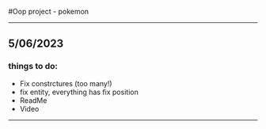 <!--To-Do List-->

#Oop project - pokemon

***
## **5/06/2023**
### things to do:

* Fix constrctures (too many!)
* fix entity, everything has fix position
* ReadMe
* Video
***